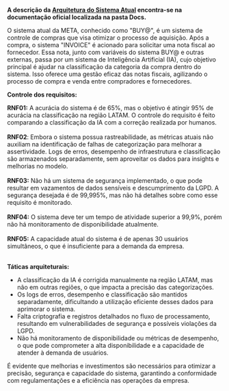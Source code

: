 **A descrição da [Arquitetura do Sistema Atual](https://github.com/2023M8T3Inteli/Grupo-01/blob/main/Docs/index.md#arquitetura-do-sistema-atual) encontra-se na documentação oficial localizada na pasta Docs.** <br>

O sistema atual da META, conhecido como "BUY@", é um sistema de controle de compras que visa otimizar o processo de aquisição. Após a compra, o sistema "INVOICE" é acionado para solicitar uma nota fiscal ao fornecedor. Essa nota, junto com variáveis do sistema BUY@ e outras externas, passa por um sistema de Inteligência Artificial (IA), cujo objetivo principal é ajudar na classificação da categoria da compra dentro do sistema. Isso oferece uma gestão eficaz das notas fiscais, agilizando o processo de compra e venda entre compradores e fornecedores.

**Controle dos requisitos:**

**RNF01:** A acurácia do sistema é de 65%, mas o objetivo é atingir 95% de acurácia na classificação na região LATAM. O controle do requisito é feito comparando a classificação da IA com a correção realizada por humanos. <br><BR>
**RNF02**: Embora o sistema possua rastreabilidade, as métricas atuais não auxiliam na identificação de falhas de categorização para melhorar a assertividade. Logs de erros, desempenho de infraestrutura e classificação são armazenados separadamente, sem aproveitar os dados para insights e melhorias no modelo.
<BR><BR>
**RNF03:** Não há um sistema de segurança implementado, o que pode resultar em vazamentos de dados sensíveis e descumprimento da LGPD. A segurança desejada é de 99,995%, mas não há detalhes sobre como esse requisito é monitorado. 
<BR><br>
**RNF04:** O sistema deve ter um tempo de atividade superior a 99,9%, porém não há monitoramento de disponibilidade atualmente. 
<BR><br>
**RNF05:** A capacidade atual do sistema é de apenas 30 usuários simultâneos, o que é insuficiente para a demanda da empresa.
<br><br>

**Táticas arquiteturais:**

- A classificação da IA é corrigida manualmente na região LATAM, mas não em outras regiões, o que impacta a precisão das categorizações.
- Os logs de erros, desempenho e classificação são mantidos separadamente, dificultando a utilização eficiente desses dados para aprimorar o sistema.
- Falta criptografia e registros detalhados no fluxo de processamento, resultando em vulnerabilidades de segurança e possíveis violações da LGPD.
- Não há monitoramento de disponibilidade ou métricas de desempenho, o que pode comprometer a alta disponibilidade e a capacidade de atender à demanda de usuários.


É evidente que melhorias e investimentos são necessários para otimizar a precisão, segurança e capacidade do sistema, garantindo a conformidade com regulamentações e a eficiência nas operações da empresa.
